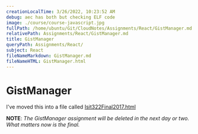 ```yaml
---
creationLocalTime: 3/26/2022, 10:23:52 AM
debug: aec has both but checking ELF code
image: ./course/course-javascript.jpg
fullPath: /home/ubuntu/Git/CloudNotes/Assignments/React/GistManager.md
relativePath: Assignments/React/GistManager.md
title: GistManager
queryPath: Assignments/React/
subject: React
fileNameMarkdown: GistManager.md
fileNameHTML: GistManager.html
---
```



<!-- toc -->
<!-- tocstop -->

# GistManager

I've moved this into a file called [Isit322Final2017.html][isit-final]

[isit-final]: http://www.ccalvert.net/books/CloudNotes/Assignments/MidtermFinal/Isit322Final2017.html

**NOTE**: _The GistManager assignment will be deleted in the next day or two. What matters now is the final._
